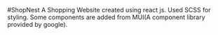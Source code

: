 #ShopNest
A Shopping Website created using react js.
Used SCSS for styling.
Some components are added from MUI(A component library provided by google).
